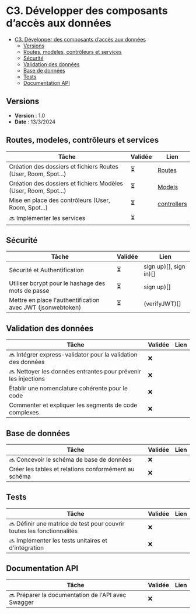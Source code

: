 # C3. Développer des composants d’accès aux données

- [C3. Développer des composants d’accès aux données](#c3-développer-des-composants-daccès-aux-données)
  - [Versions](#versions)
  - [Routes, modeles, contrôleurs et services](#routes-modeles-contrôleurs-et-services)
  - [Sécurité](#sécurité)
  - [Validation des données](#validation-des-données)
  - [Base de données](#base-de-données)
  - [Tests](#tests)
  - [Documentation API](#documentation-api)

## Versions

- **Version** : 1.0
- **Date** : 13/3/2024

## Routes, modeles, contrôleurs et services

| Tâche                                                           | Validée | Lien |
| --------------------------------------------------------------- | ------- | ---- |
| Création des dossiers et fichiers Routes (User, Room, Spot...)  | ⏳      | [Routes](https://github.com/Cynthia-Cyber-Code/NodeJS/tree/main/routes)     |
| Création des dossiers et fichiers Modèles (User, Room, Spot...) | ⏳      | [Models](https://github.com/Cynthia-Cyber-Code/NodeJS/tree/cfd3fbf9e7c28ee4d87051abdec347a8f319fa41/models)   |
| Mise en place des contrôleurs (User, Room, Spot...)             | ⏳      | [controllers](https://github.com/Cynthia-Cyber-Code/NodeJS/tree/e67b7c575098b3fa0cf0a6773667fcd4d11aecc6/controllers)    |
| 🔜 Implémenter les services                                    | ⏳      |      |

## Sécurité

| Tâche                                                      | Validée | Lien |
| ---------------------------------------------------------- | ------- | ---- |
| Sécurité et Authentification                               | ⏳      |sign up)[], sign in)[]      |
| Utiliser bcrypt pour le hashage des mots de passe          | ⏳      |sign up)[] |
| Mettre en place l'authentification avec JWT (jsonwebtoken) | ⏳      |(verifyJWT)[]       |

## Validation des données

| Tâche                                                           | Validée | Lien |
| --------------------------------------------------------------- | ------- | ---- |
| 🔜 Intégrer express-validator pour la validation des données   | ❌      |      |
| 🔜 Nettoyer les données entrantes pour prévenir les injections | ❌      |      |
| Établir une nomenclature cohérente pour le code                 | ❌      |      |
| Commenter et expliquer les segments de code complexes           | ❌      |      |

## Base de données

| Tâche                                                | Validée | Lien |
| ---------------------------------------------------- | ------- | ---- |
| 🔜 Concevoir le schéma de base de données           | ❌      |      |
| Créer les tables et relations conformément au schéma | ❌      |      |

## Tests

| Tâche                                                                   | Validée | Lien |
| ----------------------------------------------------------------------- | ------- | ---- |
| 🔜 Définir une matrice de test pour couvrir toutes les fonctionnalités | ❌      |      |
| 🔜 Implémenter les tests unitaires et d'intégration                    | ❌      |      |

## Documentation API

| Tâche                                               | Validée | Lien |
| --------------------------------------------------- | ------- | ---- |
| 🔜 Préparer la documentation de l'API avec Swagger | ❌      |      |
